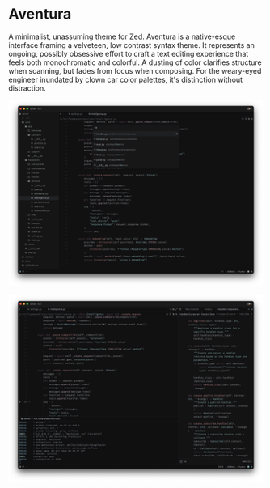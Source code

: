 # Aventura

A minimalist, unassuming theme for [Zed](https://github.com/zed-industries/zed). Aventura is a native-esque interface framing a velveteen, low contrast syntax theme. It represents an ongoing, possibly obsessive effort to craft a text editing experience that feels both monochromatic and colorful. A dusting of color clarifies structure when scanning, but fades from focus when composing. For the weary-eyed engineer inundated by clown car color palettes, it's distinction without distraction.

![](./images/palette.png)

![](./images/terminal.png)

